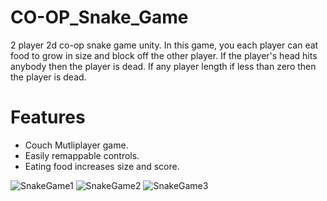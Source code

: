 # CO-OP_Snake_Game
 2 player 2d co-op snake game unity. In this game, you each player can eat food to grow in size and block off the other player. If the player's head hits anybody then the player is dead. If any player length if less than zero then the player is dead. 
 # Features
 - Couch Mutliplayer game.
 - Easily remappable controls.
 - Eating food increases size and score.
 
![SnakeGame1](https://user-images.githubusercontent.com/95414680/199913078-752769af-f2ad-4579-a9ef-940fac88ac6e.png)
![SnakeGame2](https://user-images.githubusercontent.com/95414680/199913100-02298358-7ee0-4f46-a97f-f894add10e6f.png)
![SnakeGame3](https://user-images.githubusercontent.com/95414680/199913117-90557705-2ee6-49a1-b475-45e9289ac98b.png)

